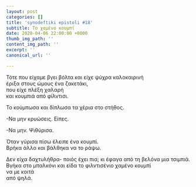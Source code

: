 ```yaml
---
layout: post
categories: []
title: 'synodeftiki epistoli #18'
subtitle: Το χαμένο κουμπί
date: 2020-04-06 22:00:00 +0000
thumb_img_path: ''
content_img_path: ''
excerpt: ''
canonical_url: ''

---
```

Τότε που είχαμε βγει βόλτα και είχε ψύχρα καλοκαιρινή  
έριξα στους ώμους ένα ζακετάκι,  
που είχε πλέξη χαλαρή  
και κουμπιά από φίλντισι.

Το κούμπωσα και δίπλωσα τα χέρια στο στήθος.

\-Να μην κρυώσεις. Είπες.

\-Να μην. Ψιθύρισα.

Όταν γύρισα πίσω έλειπε ένα κουμπί.  
Βρήκα άλλο και βάλθηκα να το ράψω.

Δεν είχα δαχτυλήθρα- ποιός έχει πια; κι έφαγα από τη βελόνα μια τσιμπιά.  
Βγήκα στο μπαλκόνι και είδα το φιλντισένιο χαμένο κουμπί  
να με κοιτά  
από ψηλά.